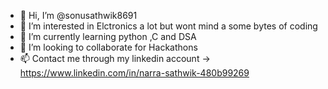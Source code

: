 - 👋 Hi, I’m @sonusathwik8691
- 👀 I’m interested in Elctronics a lot but wont mind a some bytes of coding
- 🌱 I’m currently learning python ,C and DSA
- 💞️ I’m looking to collaborate for Hackathons
- 📫 Contact me through my linkedin account -> https://www.linkedin.com/in/narra-sathwik-480b99269

<!---
sonusathwik8691/sonusathwik8691 is a ✨ special ✨ repository because its `README.md` (this file) appears on your GitHub profile.
You can click the Preview link to take a look at your changes.
--->
